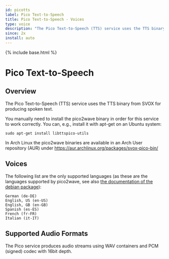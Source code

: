 ```yaml
---
id: picotts
label: Pico Text-to-Speech
title: Pico Text-to-Speech - Voices
type: voice
description: "The Pico Text-to-Speech (TTS) service uses the TTS binary from SVOX for producing spoken text."
since: 2x
install: auto
---
```


<!-- Attention authors: Do not edit directly. Please add your changes to the appropriate source repository -->

{% include base.html %}

# Pico Text-to-Speech

## Overview

The Pico Text-to-Speech (TTS) service uses the TTS binary from SVOX for producing spoken text.

You manually need to install the pico2wave binary in order for this service to work correctly. You can,
e.g., install it with apt-get on an Ubuntu system:

```
sudo apt-get install libttspico-utils
```

In Arch Linux the pico2wave binaries are available in an Arch User repository (AUR) under
https://aur.archlinux.org/packages/svox-pico-bin/

## Voices

The following list are the only supported languages (as these are the languages supported by
pico2wave, see also [the documentation of the debian package](https://packages.debian.org/de/wheezy/libttspico-utils)):

```
German (de-DE)
English, US (en-US)
English, GB (en-GB)
Spanish (es-ES)
French (fr-FR)
Italian (it-IT)
```

## Supported Audio Formats

The Pico service produces audio streams using WAV containers and PCM (signed) codec with 16bit depth.
